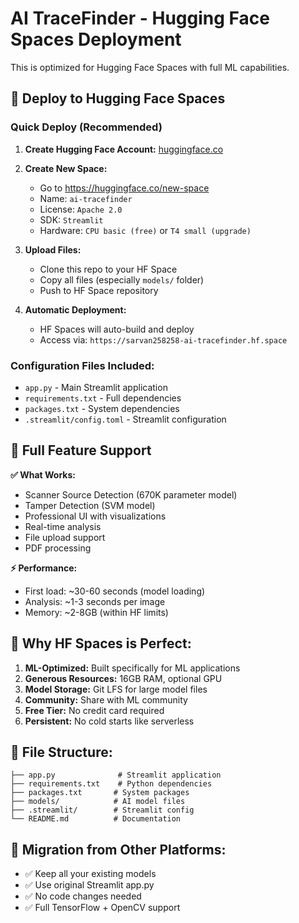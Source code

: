 # AI TraceFinder - Hugging Face Spaces Deployment

This is optimized for Hugging Face Spaces with full ML capabilities.

## 🚀 Deploy to Hugging Face Spaces

### Quick Deploy (Recommended)

1. **Create Hugging Face Account:** [huggingface.co](https://huggingface.co)

2. **Create New Space:**
   - Go to https://huggingface.co/new-space
   - Name: `ai-tracefinder`
   - License: `Apache 2.0`
   - SDK: `Streamlit`
   - Hardware: `CPU basic (free)` or `T4 small (upgrade)`

3. **Upload Files:**
   - Clone this repo to your HF Space
   - Copy all files (especially `models/` folder)
   - Push to HF Space repository

4. **Automatic Deployment:**
   - HF Spaces will auto-build and deploy
   - Access via: `https://sarvan258258-ai-tracefinder.hf.space`

### Configuration Files Included:
- `app.py` - Main Streamlit application
- `requirements.txt` - Full dependencies 
- `packages.txt` - System dependencies
- `.streamlit/config.toml` - Streamlit configuration

## 🔧 Full Feature Support

**✅ What Works:**
- Scanner Source Detection (670K parameter model)
- Tamper Detection (SVM model)
- Professional UI with visualizations
- Real-time analysis
- File upload support
- PDF processing

**⚡ Performance:**
- First load: ~30-60 seconds (model loading)
- Analysis: ~1-3 seconds per image
- Memory: ~2-8GB (within HF limits)

## 🎁 Why HF Spaces is Perfect:

1. **ML-Optimized:** Built specifically for ML applications
2. **Generous Resources:** 16GB RAM, optional GPU
3. **Model Storage:** Git LFS for large model files
4. **Community:** Share with ML community
5. **Free Tier:** No credit card required
6. **Persistent:** No cold starts like serverless

## 📁 File Structure:
```
├── app.py              # Streamlit application
├── requirements.txt    # Python dependencies  
├── packages.txt       # System packages
├── models/            # AI model files
├── .streamlit/        # Streamlit config
└── README.md          # Documentation
```

## 🔄 Migration from Other Platforms:
- ✅ Keep all your existing models
- ✅ Use original Streamlit app.py
- ✅ No code changes needed
- ✅ Full TensorFlow + OpenCV support